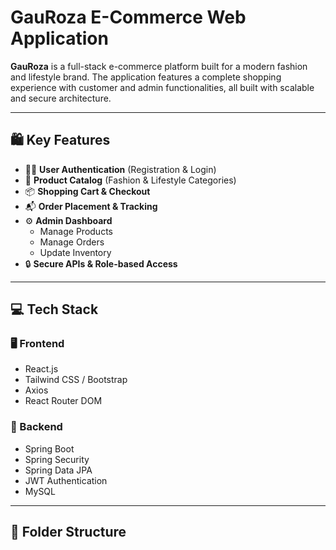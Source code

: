 # GauRoza E-Commerce Web Application

**GauRoza** is a full-stack e-commerce platform built for a modern fashion and lifestyle brand. The application features a complete shopping experience with customer and admin functionalities, all built with scalable and secure architecture.

---

## 🛍️ Key Features

- 🧑‍💼 **User Authentication** (Registration & Login)
- 🛒 **Product Catalog** (Fashion & Lifestyle Categories)
- 📦 **Shopping Cart & Checkout**
- 📬 **Order Placement & Tracking**
- ⚙️ **Admin Dashboard**
  - Manage Products
  - Manage Orders
  - Update Inventory
- 🔒 **Secure APIs & Role-based Access**

---

## 💻 Tech Stack

### 🖥️ Frontend
- React.js
- Tailwind CSS / Bootstrap
- Axios
- React Router DOM

### 🧠 Backend
- Spring Boot
- Spring Security
- Spring Data JPA
- JWT Authentication
- MySQL

---

## 📂 Folder Structure

